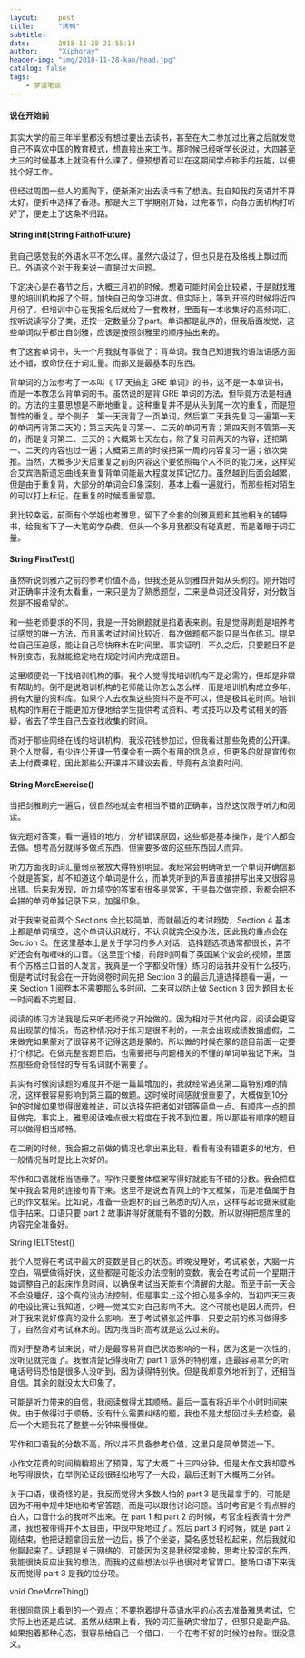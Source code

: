 ```yaml
---
layout:     post
title:      "烤鸭"
subtitle:   
date:       2018-11-28 21:55:14
author:     "Xiphoray"
header-img: "img/2018-11-28-kao/head.jpg"
catalog: false
tags:     
    - 梦溪笔谈
---
```


#### 说在开始前

其实大学的前三年半里都没有想过要出去读书，甚至在大二参加过比赛之后就发觉自己不喜欢中国的教育模式，想直接出来工作。那时候已经听学长说过，大四甚至大三的时候基本上就没有什么课了，便预想着可以在这期间学点称手的技能，以便找个好工作。

但经过周围一些人的薰陶下，便渐渐对出去读书有了想法。我自知我的英语并不算太好，便折中选择了香港。那是大三下学期刚开始，过完春节，向各方面机构打听好了，便走上了这条不归路。

#### String init(String FaithofFuture)

我自己感觉我的外语水平不怎么样。虽然六级过了，但也只是在及格线上飘过而已。外语这个对于我来说一直是过大问题。

下定决心是在春节之后，大概三月初的时候。想着可能时间会比较紧，于是就找雅思的培训机构报了个班，加快自己的学习进度。但实际上，等到开班的时候将近四月份了。但培训中心在我报名后就给了一套教材，里面有一本收集好的高频词汇，按听说读写分了类，还按一定数量分了part。单词都是乱序的，但我后面发觉，这些单词似乎都出自剑雅，应该是按照剑雅里的顺序抽出来的。

有了这套单词书，头一个月我就有事做了：背单词。我自己知道我的语法语感方面还不错，致命伤在于词汇量。而那又是最基本的东西。

背单词的方法参考了一本叫《 17 天搞定 GRE 单词》的书，这不是一本单词书，而是一本教怎么背单词的书。虽然说的是背 GRE 单词的方法，但毕竟方法是相通的。方法的主要思想是不断地重复。这种重复并不是从头到尾一次的重复，而是短暂性的重复。举个例子：第一天我背了一页单词，然后第二天我先复习一遍第一天的单词再背第二天的；第三天先复习第一、二天的单词再背；第四天则不管第一天的，而是复习第二、三天的；大概第七天左右，除了复习前两天的内容，还把第一、二天的内容也过一遍；大概第三周的时候把第一周的内容复习一遍；依次类推。当然，大概多少天后重复之前的内容这个要依照每个人不同的能力来，这样契合艾宾浩斯遗忘曲线来重复背单词能最大程度发挥记忆力。虽然越到后面会越累，但是由于重复背，大部分的单词会印象深刻，基本上看一遍就行，而那些相对陌生的可以打上标记，在重复的时候着重留意。

我比较幸运，前面有个学姐也考雅思，留下了全套的剑雅真题和其他相关的辅导书，给我省下了一大笔的学杂费。但头一个多月我都没有碰真题，而是着眼于词汇量。

#### String FirstTest()

虽然听说剑雅六之前的参考价值不高，但我还是从剑雅四开始从头刷的。刚开始时对正确率并没有太看重，一来只是为了熟悉题型，二来是单词还没背好，对分数当然是不报希望的。

和一些老师要求的不同，我是一开始刷题就是掐着表来刷。我是觉得刷题是培养考试感觉的唯一方法，而且离考试时间比较近，每次做题都不能只是当作练习。提早给自己压迫感，能让自己尽快麻木在时间里。事实证明，不久之后，只要题目不是特别变态，我就能稳定地在规定时间内完成题目。

这里顺便说一下找培训机构的事。我个人觉得找培训机构不是必需的，但却是非常有帮助的。倒不是说培训机构的老师能让你怎么怎么样，而是培训机构成立多年，拥有大量的资料库。如果个人去收集这些资料不是不可以，但是极其花时间。培训机构的作用在于能更加方便地给学生提供考试资料、考试技巧以及考试相关的答疑，省去了学生自己去查找收集的时间。

而对于那些网络在线的培训机构，我没花钱参加过，但我看过那些免费的公开课。我个人觉得，有少许公开课一节课会有一两个有用的信息点，但更多的就是宣传你去上付费课程，因此那些公开课并不建议去看，毕竟有点浪费时间。

#### String MoreExercise()

当把剑雅刷完一遍后，很自然地就会有相当不错的正确率，当然这仅限于听力和阅读。

做完题对答案，看一遍错的地方，分析错误原因，这些都是基本操作，是个人都会去做。想考高分就得多做点东西，但需要多做的这些东西因人而异。

听力方面我的词汇量弱点被放大得特别明显。我经常会明确听到一个单词并确信那个就是答案，却不知道这个单词是什么，而单凭听到的声音直接拼写出来又很容易出错。后来我发现，听力填空的答案有很多是常客，于是每次做完题，我都会把不会拼的单词单独记录下来，加强印象。

对于我来说前两个 Sections 会比较简单，而就最近的考试趋势，Section 4 基本上都是单词填空，这个单词认识就行，不认识就完全没办法，因此我的重点会在 Section 3。在这里基本上是关于学习的多人对话，选择题选项通常都很长，弄不好还会有咖喱味的口音。（这里歪个楼，前段时间看了英国某个议会的视频，里面有个苏格兰口音的人发言，我真是一个字都没听懂）练习的话我并没有什么技巧，倒是考试时我会在一开始阅卷时间先把 Section 3 的最后几道选择题看一遍，一来 Section 1 阅卷本不需要那么多时间，二来可以防止做 Section 3 因为题目太长一时间看不完题目。

阅读的练习方法我是后来听老师说才开始做的。因为相对于其他内容，阅读会更容易出现蒙的情况，而这种情况对于练习是很不利的，一来会出现成绩数据虚假，二来做完如果蒙对了很容易不记得这题是蒙的。所以做的时候在蒙的题目前面一定要打个标记。在做完整套题目后，也需要把与问题相关的不懂的单词单独记下来，当然那些奇奇怪怪的专有名词就不需要了。

其实有时候阅读题的难度并不是一篇篇增加的，我就经常遇见第二篇特别难的情况，这样很容易影响到第三篇的做题。这时候时间感就很重要了，大概做到10分钟的时候如果觉得很难推进，可以选择先把诸如对错等简单一点、有顺序一点的题目做完。事实上，雅思阅读难点很大程度在于找不到位置，所以那些有顺序的题目可以做得相当顺畅。

在二刷的时候，我会把之前做的情况也拿出来比较，看看有没有错更多的地方，但一般情况当时是比上次好的。

写作和口语就相当随缘了。写作只要整体框架写得好就能有不错的分数。我会把框架中我会常用的连接句背下来。这里不是说去背网上的作文框架，而是准备属于自己的作文框架。比如说，准备一些题材的自己熟悉的切入点，这样写起论据来就能信手拈来。口语只要 part 2 故事讲得好就能有不错的分数。所以就得把题库里的内容完全准备好。

String IELTStest()

我个人觉得在考试中最大的变数是自己的状态。昨晚没睡好，考试紧张，大脑一片空白，隔壁做得好快，这些都是可能没办法控制的变数。我会在考试前一个星期开始调整自己的起床作息时间，以确保考试当天能有个清醒的大脑。而至于前一天会不会没睡好，这个真的没办法控制，但是事实上这个担心是多余的，当初四天三夜的电设比赛让我知道，少睡一觉其实对自己影响不大。这个可能也是因人而异，但对于我来说好像真的没什么影响。至于考试紧张这件事，只要之前的练习做得多了，自然会对考试麻木的。因为我当时高考就是这么过来的。

而对于整场考试来说，听力是最容易背自己状态影响的一科，因为这是一次性的，没听见就完蛋了。我很清楚记得我听力 part 1 意外的特别难，连最容易拿分的听电话号码恐怕是很多人没听到，因为读得特别快。但是我却意外地听到了，还相当自信。其余的就没太大印象了。

可能是听力带来的自信，我阅读做得尤其顺畅。最后一篇有将近半个小时时间来做。由于做得过于顺畅，没有什么需要纠结的题，我也不是太想回过头去检查，最后一个大题我花了整整十分钟来慢慢做。

写作和口语我的分数不高，所以并不具备参考价值，这里只是简单赘述一下。

小作文花费的时间稍稍超出了预算，写了大概二十三四分钟。但是大作文我却意外地写得很快，在举例论证段很轻松地写了一大段，最后还剩下大概两三分钟。

关于口语，很奇怪的是，我反而觉得大多数人怕的 part 3 是我最拿手的，可能是因为不用中规中矩地和考官答题，而是可以跟他讨论问题。当时考官是个有点胖的白人，口音什么的我听不出来。在 part 1 和 part 2 的时候，考官全程表情十分严肃，我也被带得并不太自由，中规中矩地过了。然后 part 3 的时候，就是 part 2 刚结束，他把话题拿回去放一边后，换了个坐姿，莫名感觉轻松起来，然后我就和他聊起来了。话题是关于网络的，可能因为这是我经常接触，思考比较深的东西，我能很快反应出我的想法，而我的这些想法似乎也很对考官胃口。整场口语下来我反而觉得 part 3 是我的拉分项。

void OneMoreThing()

我很同意网上看到的一个观点：不要抱着提升英语水平的心态去准备雅思考试，它实际上也还是应试。虽然从结果上看，我的词汇量确实增加了，但那只是副产品。如果抱着那种心态，很容易给自己一个借口，一个在考不好的时候的台阶。很没意义。